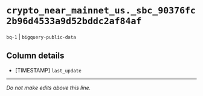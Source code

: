 # `crypto_near_mainnet_us._sbc_90376fc2b96d4533a9d52bddc2af84af`
`bq-1` | `bigquery-public-data`

## Column details
* [TIMESTAMP] `last_update`

-------------------------------------------------------------------------------
*Do not make edits above this line.*
